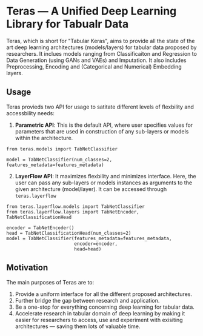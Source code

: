 # Teras — A Unified Deep Learning Library for Tabualr Data

Teras, which is short for "Tabular Keras", aims to provide all the state of the art deep learning architectures (models/layers) for tabular data proposed by researchers. It inclues models ranging from Classificaiton and Regression to Data Generation (using GANs and VAEs) and Imputation. It also includes Preprocessing, Encoding and (Categorical and Numerical) Embedding layers. 

## Usage
Teras provieds two API for usage to satitate different levels of flexbility and accessbility needs:
1. **Parametric API**: This is the default API, where user specifies values for parameters that are used in construction of any sub-layers or models within the architecture.
```
from teras.models import TabNetClassifier

model = TabNetClassifier(num_classes=2, features_metadata=features_metadata)
```
2. **LayerFlow API**: It maximizes flexbility and minimizes interface. Here, the user can pass any sub-layers or models instances as arguments to the given architecture (model/layer). It can be accessed through `teras.layerflow`
```
from teras.layerflow.models import TabNetClassifier
from teras.layerflow.layers import TabNetEncoder, TabNetClassificationHead

encoder = TabNetEncoder()
head = TabNetClassificationHead(num_classes=2)
model = TabNetClassifier(features_metadata=features_metadata,
                         encoder=encoder,
                         head=head)
```

## Motivation
The main purposes of Teras are to:
1. Provide a uniform interface for all the different proposed architectures.
2. Further bridge the gap between research and application.
3. Be a one-stop for everything concerning deep learning for tabular data.
4. Accelerate research in tabular domain of deep learning by making it easier for researchers to access, use and experiment with exisiting architectures — saving them lots of valuable time.
